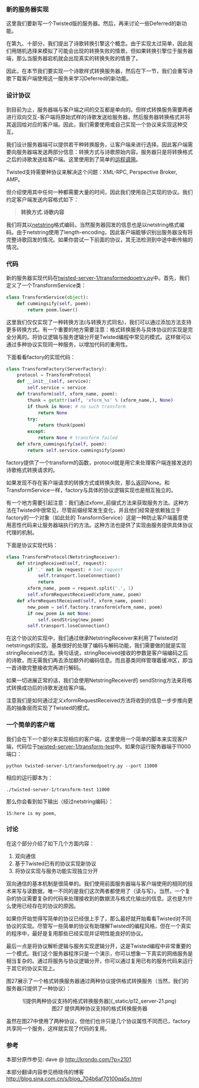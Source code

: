 ### 新的服务器实现

这里我们要新写一个Twisted版的服务器。然后，再来讨论一些Deferred的新功能。

在第九、十部分，我们提出了诗歌转换引擎这个概念。由于实现太过简单，因此我们用随机选择来模拟了可能会出现的转换失败的情景。但如果转换引擎位于服务器端，那么当服务器宕机就会出现真实的转换失败的情景了。

因此，在本节我们要实现一个诗歌样式转换服务器，然后在下一节，我们会重写诗歌下载客户端使用这一服务来学习Deferred的新功能。

### 设计协议

到目前为止，服务器端与客户端之间的交互都是单向的。但样式转换服务需要两者进行双向交互-客户端将原始式样的诗歌发送给服务器，然后服务器转换格式并将其返回给对应的客户端。因此，我们需要使用或自己实现一个协议来实现这种交互。

我们设计服务器端可以提供若干种转换服务，让客户端来进行选择。因此客户端需要向服务器端发送两部分信息：转换方式与诗歌原始内容。服务器只是将转换格式之后的诗歌发送给客户端。这里使用到了简单的[运程调用](http://en.wikipedia.org/wiki/Remote_procedure_call)。

Twisted支持需要种协议来解决这个问题：XML-RPC, Perspective Broker, AMP。

但介绍使用其中任何一种都需要大量的时间，因此我们使用自己实现的协议。我们约定客户端发送内容格式如下：

> **转换方式.诗歌内容**

我们将其以[netstring](http://en.wikipedia.org/wiki/Netstrings)格式编码，当然服务器回发的信息也是以netstring格式编码。由于netstring使用了length-encoding，因此客户端能够识别出服务器没有将完整诗歌回发的情况。如果你尝试一下前面的协议，其无法检测到中途中断传输的情况。

### 代码

新的服务器实现代码在[twisted-server-1/transformedpoetry.py](http://github.com/jdavisp3/twisted-intro/blob/master/twisted-server-1/transformedpoetry.py#L1)中。首先，我们定义了一个TransformService类：
```python
class TransformService(object):
    def cummingsify(self, poem):
        return poem.lower()
```
这里我们仅仅实现了一种转换方法(与转换方式同名)，我们可以通过添加方法支持更多转换方式。有一个重要的地方需要注意：格式转换服务与具体协议的实现是完全分离的。将协议逻辑与服务逻辑分开是Twisted编程中常见的模式。这样做可以通过多种协议实现同一种服务，以增加代码的重用性。

下面看看factory的实现代码：
```python
class TransformFactory(ServerFactory):
    protocol = TransformProtocol
    def __init__(self, service):
        self.service = service
    def transform(self, xform_name, poem):
        thunk = getattr(self, 'xform_%s' % (xform_name,), None)
        if thunk is None: # no such transform
            return None
        try:
            return thunk(poem)
        except:
            return None # transform failed
    def xform_cummingsify(self, poem):
        return self.service.cummingsify(poem)
```
factory提供了一个transform的函数，protocol就是用它来处理客户端连接发送的诗歌格式转换请求的。

如果发现不存在客户端请求的转换方式或转换失败，那么返回None。和TransformService一样，factory与具体的协议逻辑实现也是相互独立的。

有一个地方需要引起注意：我们通过xfomr_前缀式方法来获取服务方法。这种方法在Twisted中很常见，尽管前缀经常发生变化，并且他们经常是依赖独立于factory的一个对象（如此处的 TransformService）这是一种防止客户端蓄意使用恶性代码来让服务器端执行的方法。这种方法也提供了实现由服务提供具体协议代理的机制。

下面是协议实现代码：
```python
class TransformProtocol(NetstringReceiver):
    def stringReceived(self, request):
        if '.' not in request: # bad request
            self.transport.loseConnection()
            return
        xform_name, poem = request.split('.', 1)
        self.xformRequestReceived(xform_name, poem)
    def xformRequestReceived(self, xform_name, poem):
        new_poem = self.factory.transform(xform_name, poem)
        if new_poem is not None:
            self.sendString(new_poem)
        self.transport.loseConnection()
```
在这个协议的实现中，我们通过继承NetstringReceiver来利用了Twisted对netstrings的实现。基类很好的处理了编码与解码功能，我们需要做的就是实现stringReceived方法。换句话说，stringReceived接收的参数是客户端编码之后的诗歌，而无需我们再去添加额外的编码信息。而且基类同样管理着缓冲区，即当一首诗歌完整接收完再进行解码。

如果一切进展正常的话，我们会使用NetstringReceiver的 sendString方法来将格式转换成功后的诗歌发送给客户端。

注意我们是如何通过定义xformRequestReceived方法将收到的信息一步步推向更高的抽象层而实现了Twisted的模式。

### 一个简单的客户端

我们会在下一个部分来实现相应的客户端，这里使用一个简单的脚本来实现客户端，代码位于[twisted-server-1/transform-test](https://github.com/jdavisp3/twisted-intro/blob/master/twisted-server-1/transform-test)中。如果你运行服务器端于11000端口：
```
python twisted-server-1/transformedpoetry.py --port 11000
```
相应的运行脚本为：
```
./twisted-server-1/transform-test 11000
```
那么你会看到如下输出（经过netstring编码）：
```
15:here is my poem,
```

### 讨论

在这个部分介绍了如下几个方面内容：

1. 双向通信
2. 基于Twisted已有的协议实现新协议
3. 将协议实现与服务功能实现独立分开

双向通信的基本机制是很简单的。我们使用前面服务器端与客户端使用的相同的技术来写与读数据，唯一不同的是我们这次两者都使用了（读与写）。当然，一个复杂的协议需要复杂的代码来处理接收到的数据流与格式化输出的信息。这也是为什么使用已经存在的协议的原因。

如果你开始觉得写简单的协议已经很上手了，那么最好就开始看看Twisted对不同协议的实现。尽管写一些简单的协议有助理解Twisted的编程风格，但在一个真实的程序中，最好是复用那些已经实现并证明性能良好的协议。

最后一点是将协议解析逻辑与服务实现逻辑分开，这是Twisted编程中非常重要的一个模式。我们这个服务器程序只是一个演示，你可以想象一下真实的网络服务是相当复杂的。通过将服务与协议逻辑分开，你可以通过复用已有的服务代码来运行于其它的协议实现上。

图27展示了一个格式转换服务器通过两种协议提供格式转换服务（当然，我们的服务器只提供了一种协议）：

<center>![提供两种协议支持的格式转换服务器](_static/p12_server-21.png)</center>
<center>图27 提供两种协议支持的格式转换服务器</center>

虽然在图27中使用了两种协议，但他们也许只是几个协议属性不同而已，factory共享同一个服务，这样就实现了代码的复用。

### 参考

本部分原作参见: dave @ <http://krondo.com/?p=2101>

本部分翻译内容参见杨晓伟的博客 <http://blog.sina.com.cn/s/blog_704b6af70100qa5s.html>

